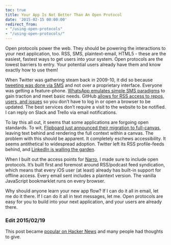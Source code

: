 ```yaml
---
toc: true
title: Your App Is Not Better Than An Open Protocol
date: '2015-02-15 00:00:00'
redirect_from:
- "/using-open-protocols"
- "/using-open-protocols/"
---
```


Open protocols power the web. They should be powering the interactions to your next application, too. RSS, SMS, plaintext-email, HTML5 - these are the easiest, fastest ways to get users into your system. Open protocols are the lowest barriers to entry. Your potential users already have them and know exactly how to use them!

When Twitter was gathering steam back in 2009-10, it did so because [tweeting was done via SMS](https://blog.twitter.com/2010/introducing-fast-follow-and-other-sms-tips) and not over a proprietary interface. Everyone was getting a feature-phone. [WhatsApp emulates simple SMS paradigms](http://www.whatsapp.com) to gain traction and meet basic needs. GitHub [allows for RSS access to repos, users, and issues](https://help.github.com/articles/viewing-your-feeds/) so you don’t have to log in or open a browser to be updated. The best services don’t require a visit to the website to be notified. I can reply on Slack and Trello via email notifications.

To lay this all out, it seems that some applications are forgoing open standards. To wit, [Flipboard just announced their migration to full-canvas](http://engineering.flipboard.com/2015/02/mobile-web/), leaving text behind and rendering the full context within a canvas. The problem with this should be apparent. It completely eschews accessibility. It seems antithetical to widespread adoption. Twitter left its RSS profile-feeds behind, and [LinkedIn is walling the garden](http://stopusinglinkedin.com).

When I built out the access points for [Narro](http://narro.co), I made sure to include open protocols. It’s built first and foremost around RSS/podcast feed syndication, which means that every iOS user (at least) already has built-in support for offline access. Every email sent includes a plaintext version. The vanilla JavaScript bookmarklet runs on every browser.

Why should anyone learn your new app flow? If I can do it all in email, let me do it there. If I can do it all in text messages, let me. Open protocols are easy for you to build into your next application, and your users are already there.

### Edit 2015/02/19

This post became [popular on Hacker News](https://news.ycombinator.com/item?id=9074330) and many people had thoughts to give.


